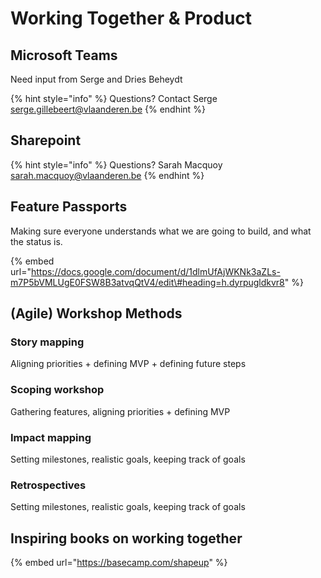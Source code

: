 # Working Together & Product

## Microsoft Teams

Need input from Serge and Dries Beheydt

{% hint style="info" %}
Questions? Contact Serge [serge.gillebeert@vlaanderen.be](mailto:serge.gillebeert@vlaanderen.be)
{% endhint %}

## Sharepoint

{% hint style="info" %}
Questions? Sarah Macquoy [sarah.macquoy@vlaanderen.be](mailto:sarah.macquoy@vlaanderen.be)
{% endhint %}

## Feature Passports

Making sure everyone understands what we are going to build, and what the status is.

{% embed url="https://docs.google.com/document/d/1dlmUfAjWKNk3aZLs-m7P5bVMLUgE0FSW8B3atvqQtV4/edit\#heading=h.dyrpugldkvr8" %}

## \(Agile\) Workshop Methods

### Story mapping

Aligning priorities + defining MVP + defining future steps

### Scoping workshop

Gathering features, aligning priorities + defining MVP

### Impact mapping

Setting milestones, realistic goals, keeping track of goals

### Retrospectives

Setting milestones, realistic goals, keeping track of goals

## Inspiring books on working together

{% embed url="https://basecamp.com/shapeup" %}







